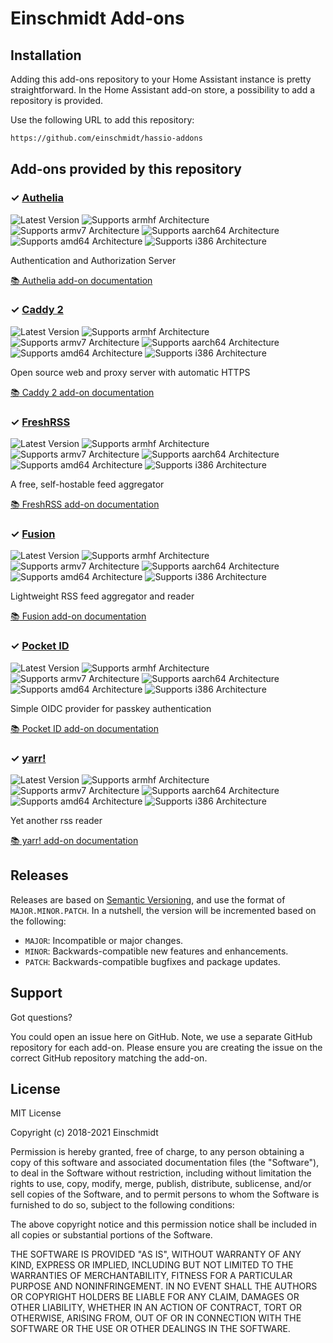 # Einschmidt Add-ons

## Installation

Adding this add-ons repository to your Home Assistant instance is
pretty straightforward. In the Home Assistant add-on store,
a possibility to add a repository is provided.

Use the following URL to add this repository:

```txt
https://github.com/einschmidt/hassio-addons
```

## Add-ons provided by this repository

### &#10003; [Authelia][addon-authelia]

![Latest Version][authelia-version-shield]
![Supports armhf Architecture][authelia-armhf-shield]
![Supports armv7 Architecture][authelia-armv7-shield]
![Supports aarch64 Architecture][authelia-aarch64-shield]
![Supports amd64 Architecture][authelia-amd64-shield]
![Supports i386 Architecture][authelia-i386-shield]

Authentication and Authorization Server

[:books: Authelia add-on documentation][addon-doc-authelia]

### &#10003; [Caddy 2][addon-caddy-2]

![Latest Version][caddy-2-version-shield]
![Supports armhf Architecture][caddy-2-armhf-shield]
![Supports armv7 Architecture][caddy-2-armv7-shield]
![Supports aarch64 Architecture][caddy-2-aarch64-shield]
![Supports amd64 Architecture][caddy-2-amd64-shield]
![Supports i386 Architecture][caddy-2-i386-shield]

Open source web and proxy server with automatic HTTPS

[:books: Caddy 2 add-on documentation][addon-doc-caddy-2]

### &#10003; [FreshRSS][addon-freshrss]

![Latest Version][freshrss-version-shield]
![Supports armhf Architecture][freshrss-armhf-shield]
![Supports armv7 Architecture][freshrss-armv7-shield]
![Supports aarch64 Architecture][freshrss-aarch64-shield]
![Supports amd64 Architecture][freshrss-amd64-shield]
![Supports i386 Architecture][freshrss-i386-shield]

A free, self-hostable feed aggregator

[:books: FreshRSS add-on documentation][addon-doc-freshrss]

### &#10003; [Fusion][addon-fusion]

![Latest Version][fusion-version-shield]
![Supports armhf Architecture][fusion-armhf-shield]
![Supports armv7 Architecture][fusion-armv7-shield]
![Supports aarch64 Architecture][fusion-aarch64-shield]
![Supports amd64 Architecture][fusion-amd64-shield]
![Supports i386 Architecture][fusion-i386-shield]

Lightweight RSS feed aggregator and reader

[:books: Fusion add-on documentation][addon-doc-fusion]

### &#10003; [Pocket ID][addon-pocket-id]

![Latest Version][pocket-id-version-shield]
![Supports armhf Architecture][pocket-id-armhf-shield]
![Supports armv7 Architecture][pocket-id-armv7-shield]
![Supports aarch64 Architecture][pocket-id-aarch64-shield]
![Supports amd64 Architecture][pocket-id-amd64-shield]
![Supports i386 Architecture][pocket-id-i386-shield]

Simple OIDC provider for passkey authentication

[:books: Pocket ID add-on documentation][addon-doc-pocket-id]

### &#10003; [yarr!][addon-yarr]

![Latest Version][yarr-version-shield]
![Supports armhf Architecture][yarr-armhf-shield]
![Supports armv7 Architecture][yarr-armv7-shield]
![Supports aarch64 Architecture][yarr-aarch64-shield]
![Supports amd64 Architecture][yarr-amd64-shield]
![Supports i386 Architecture][yarr-i386-shield]

Yet another rss reader

[:books: yarr! add-on documentation][addon-doc-yarr]

## Releases

Releases are based on [Semantic Versioning][semver], and use the format
of ``MAJOR.MINOR.PATCH``. In a nutshell, the version will be incremented
based on the following:

- ``MAJOR``: Incompatible or major changes.
- ``MINOR``: Backwards-compatible new features and enhancements.
- ``PATCH``: Backwards-compatible bugfixes and package updates.

## Support

Got questions?

You could open an issue here on GitHub. Note, we use a separate
GitHub repository for each add-on. Please ensure you are creating the issue
on the correct GitHub repository matching the add-on.

## License

MIT License

Copyright (c) 2018-2021 Einschmidt

Permission is hereby granted, free of charge, to any person obtaining a copy
of this software and associated documentation files (the "Software"), to deal
in the Software without restriction, including without limitation the rights
to use, copy, modify, merge, publish, distribute, sublicense, and/or sell
copies of the Software, and to permit persons to whom the Software is
furnished to do so, subject to the following conditions:

The above copyright notice and this permission notice shall be included in all
copies or substantial portions of the Software.

THE SOFTWARE IS PROVIDED "AS IS", WITHOUT WARRANTY OF ANY KIND, EXPRESS OR
IMPLIED, INCLUDING BUT NOT LIMITED TO THE WARRANTIES OF MERCHANTABILITY,
FITNESS FOR A PARTICULAR PURPOSE AND NONINFRINGEMENT. IN NO EVENT SHALL THE
AUTHORS OR COPYRIGHT HOLDERS BE LIABLE FOR ANY CLAIM, DAMAGES OR OTHER
LIABILITY, WHETHER IN AN ACTION OF CONTRACT, TORT OR OTHERWISE, ARISING FROM,
OUT OF OR IN CONNECTION WITH THE SOFTWARE OR THE USE OR OTHER DEALINGS IN THE
SOFTWARE.

[addon-authelia]: https://github.com/einschmidt/addon-authelia/tree/v0.1.10
[addon-doc-authelia]: https://github.com/einschmidt/addon-authelia/blob/v0.1.10/README.md
[authelia-issue]: https://github.com/einschmidt/addon-authelia/issues
[authelia-version-shield]: https://img.shields.io/badge/version-v0.1.10-blue.svg
[authelia-aarch64-shield]: https://img.shields.io/badge/aarch64-yes-green.svg
[authelia-amd64-shield]: https://img.shields.io/badge/amd64-yes-green.svg
[authelia-armhf-shield]: https://img.shields.io/badge/armhf-no-red.svg
[authelia-armv7-shield]: https://img.shields.io/badge/armv7-no-red.svg
[authelia-i386-shield]: https://img.shields.io/badge/i386-no-red.svg
[addon-caddy-2]: https://github.com/einschmidt/addon-caddy-2/tree/v2.0.3
[addon-doc-caddy-2]: https://github.com/einschmidt/addon-caddy-2/blob/v2.0.3/README.md
[caddy-2-issue]: https://github.com/einschmidt/addon-caddy-2/issues
[caddy-2-version-shield]: https://img.shields.io/badge/version-v2.0.3-blue.svg
[caddy-2-aarch64-shield]: https://img.shields.io/badge/aarch64-yes-green.svg
[caddy-2-amd64-shield]: https://img.shields.io/badge/amd64-yes-green.svg
[caddy-2-armhf-shield]: https://img.shields.io/badge/armhf-yes-green.svg
[caddy-2-armv7-shield]: https://img.shields.io/badge/armv7-yes-green.svg
[caddy-2-i386-shield]: https://img.shields.io/badge/i386-no-red.svg
[addon-freshrss]: https://github.com/einschmidt/addon-freshrss/tree/v0.4.3
[addon-doc-freshrss]: https://github.com/einschmidt/addon-freshrss/blob/v0.4.3/README.md
[freshrss-issue]: https://github.com/einschmidt/addon-freshrss/issues
[freshrss-version-shield]: https://img.shields.io/badge/version-v0.4.3-blue.svg
[freshrss-aarch64-shield]: https://img.shields.io/badge/aarch64-yes-green.svg
[freshrss-amd64-shield]: https://img.shields.io/badge/amd64-yes-green.svg
[freshrss-armhf-shield]: https://img.shields.io/badge/armhf-yes-green.svg
[freshrss-armv7-shield]: https://img.shields.io/badge/armv7-yes-green.svg
[freshrss-i386-shield]: https://img.shields.io/badge/i386-yes-green.svg
[addon-fusion]: https://github.com/einschmidt/addon-fusion/tree/v0.1.0
[addon-doc-fusion]: https://github.com/einschmidt/addon-fusion/blob/v0.1.0/README.md
[fusion-issue]: https://github.com/einschmidt/addon-fusion/issues
[fusion-version-shield]: https://img.shields.io/badge/version-v0.1.0-blue.svg
[fusion-aarch64-shield]: https://img.shields.io/badge/aarch64-yes-green.svg
[fusion-amd64-shield]: https://img.shields.io/badge/amd64-yes-green.svg
[fusion-armhf-shield]: https://img.shields.io/badge/armhf-no-red.svg
[fusion-armv7-shield]: https://img.shields.io/badge/armv7-no-red.svg
[fusion-i386-shield]: https://img.shields.io/badge/i386-no-red.svg
[addon-pocket-id]: https://github.com/einschmidt/addon-pocket-id/tree/v1.1.6
[addon-doc-pocket-id]: https://github.com/einschmidt/addon-pocket-id/blob/v1.1.6/README.md
[pocket-id-issue]: https://github.com/einschmidt/addon-pocket-id/issues
[pocket-id-version-shield]: https://img.shields.io/badge/version-v1.1.6-blue.svg
[pocket-id-aarch64-shield]: https://img.shields.io/badge/aarch64-yes-green.svg
[pocket-id-amd64-shield]: https://img.shields.io/badge/amd64-yes-green.svg
[pocket-id-armhf-shield]: https://img.shields.io/badge/armhf-no-red.svg
[pocket-id-armv7-shield]: https://img.shields.io/badge/armv7-no-red.svg
[pocket-id-i386-shield]: https://img.shields.io/badge/i386-no-red.svg
[addon-yarr]: https://github.com/einschmidt/addon-yarr/tree/v0.5.1
[addon-doc-yarr]: https://github.com/einschmidt/addon-yarr/blob/v0.5.1/README.md
[yarr-issue]: https://github.com/einschmidt/addon-yarr/issues
[yarr-version-shield]: https://img.shields.io/badge/version-v0.5.1-blue.svg
[yarr-aarch64-shield]: https://img.shields.io/badge/aarch64-yes-green.svg
[yarr-amd64-shield]: https://img.shields.io/badge/amd64-yes-green.svg
[yarr-armhf-shield]: https://img.shields.io/badge/armhf-yes-green.svg
[yarr-armv7-shield]: https://img.shields.io/badge/armv7-yes-green.svg
[yarr-i386-shield]: https://img.shields.io/badge/i386-no-red.svg
[issue]: https://github.com/einschmidt/hassio-addons/issues
[license-shield]: https://img.shields.io/github/license/einschmidt/hassio-addons.svg
[maintenance-shield]: https://img.shields.io/maintenance/yes/2021.svg
[project-stage-shield]: https://img.shields.io/badge/project%20stage-experimental-yellow.svg
[semver]: http://semver.org/spec/v2.0.0.html
[third-party-addons]: https://home-assistant.io/hassio/installing_third_party_addons/